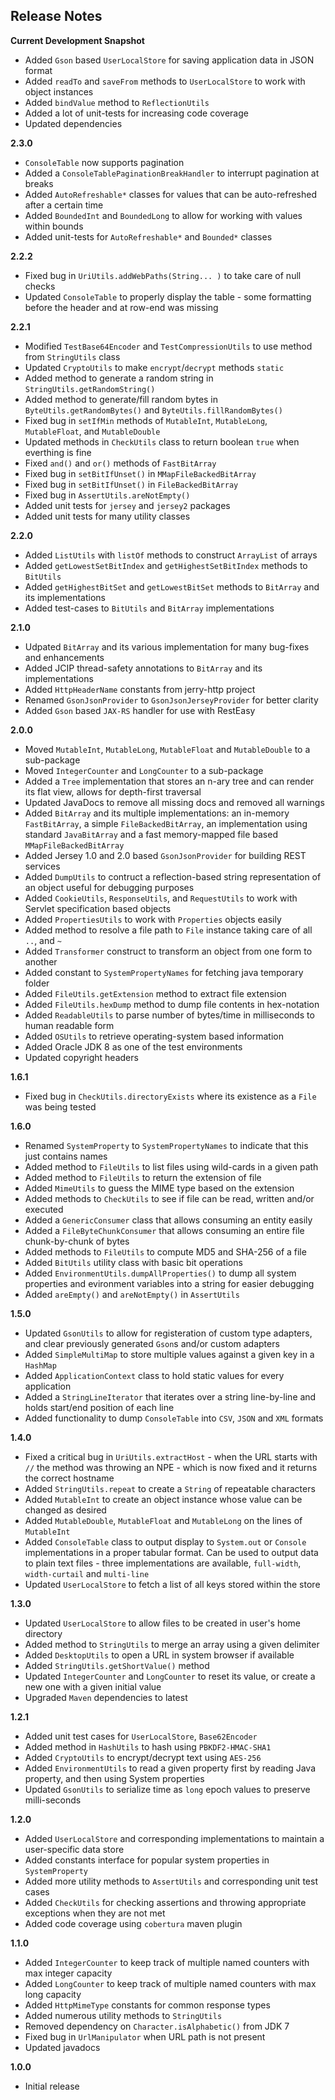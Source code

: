 ## Release Notes

**Current Development Snapshot**

* Added `Gson` based `UserLocalStore` for saving application data in JSON format
* Added `readTo` and `saveFrom` methods to `UserLocalStore` to work with object instances
* Added `bindValue` method to `ReflectionUtils`
* Added a lot of unit-tests for increasing code coverage
* Updated dependencies

**2.3.0**

* `ConsoleTable` now supports pagination
* Added a `ConsoleTablePaginationBreakHandler` to interrupt pagination at breaks
* Added `AutoRefreshable*` classes for values that can be auto-refreshed after a certain time
* Added `BoundedInt` and `BoundedLong` to allow for working with values within bounds
* Added unit-tests for `AutoRefreshable*` and `Bounded*` classes

**2.2.2**

* Fixed bug in `UriUtils.addWebPaths(String... )` to take care of null checks
* Updated `ConsoleTable` to properly display the table - some formatting before the header and at row-end was missing

**2.2.1**

* Modified `TestBase64Encoder` and `TestCompressionUtils` to use method from `StringUtils` class
* Updated `CryptoUtils` to make `encrypt`/`decrypt` methods `static`
* Added method to generate a random string in `StringUtils.getRandomString()`
* Added method to generate/fill random bytes in `ByteUtils.getRandomBytes()` and `ByteUtils.fillRandomBytes()`
* Fixed bug in `setIfMin` methods of `MutableInt`, `MutableLong`, `MutableFloat`, and `MutableDouble`
* Updated methods in `CheckUtils` class to return boolean `true` when everthing is fine
* Fixed `and()` and `or()` methods of `FastBitArray`
* Fixed bug in `setBitIfUnset()` in `MMapFileBackedBitArray`
* Fixed bug in `setBitIfUnset()` in `FileBackedBitArray`
* Fixed bug in `AssertUtils.areNotEmpty()`
* Added unit tests for `jersey` and `jersey2` packages
* Added unit tests for many utility classes

**2.2.0**

* Added `ListUtils` with `listOf` methods to construct `ArrayList` of arrays
* Added `getLowestSetBitIndex` and `getHighestSetBitIndex` methods to `BitUtils`
* Added `getHighestBitSet` and `getLowestBitSet` methods to `BitArray` and its implementations
* Added test-cases to `BitUtils` and `BitArray` implementations

**2.1.0**

* Udpated `BitArray` and its various implementation for many bug-fixes and enhancements
* Added JCIP thread-safety annotations to `BitArray` and its implementations
* Added `HttpHeaderName` constants from jerry-http project
* Renamed `GsonJsonProvider` to `GsonJsonJerseyProvider` for better clarity
* Added `Gson` based `JAX-RS` handler for use with RestEasy

**2.0.0**

* Moved `MutableInt`, `MutableLong`, `MutableFloat` and `MutableDouble` to a sub-package
* Moved `IntegerCounter` and `LongCounter` to a sub-package
* Added a `Tree` implementation that stores an n-ary tree and can render its flat view, allows for depth-first traversal
* Updated JavaDocs to remove all missing docs and removed all warnings
* Added `BitArray` and its multiple implementations: an in-memory `FastBitArray`, a simple `FileBackedBitArray`, an implementation using standard `JavaBitArray` and a fast memory-mapped file based `MMapFileBackedBitArray`
* Added Jersey 1.0 and 2.0 based `GsonJsonProvider` for building REST services
* Added `DumpUtils` to contruct a reflection-based string representation of an object useful for debugging purposes
* Added `CookieUtils`, `ResponseUtils`, and `RequestUtils` to work with Servlet specification based objects
* Added `PropertiesUtils` to work with `Properties` objects easily
* Added method to resolve a file path to `File` instance taking care of all `..`, and `~`
* Added `Transformer` construct to transform an object from one form to another
* Added constant to `SystemPropertyNames` for fetching java temporary folder
* Added `FileUtils.getExtension` method to extract file extension
* Added `FileUtils.hexDump` method to dump file contents in hex-notation
* Added `ReadableUtils` to parse number of bytes/time in milliseconds to human readable form
* Added `OSUtils` to retrieve operating-system based information
* Added Oracle JDK 8 as one of the test environments
* Updated copyright headers


**1.6.1**

* Fixed bug in `CheckUtils.directoryExists` where its existence as a `File` was being tested

**1.6.0**

* Renamed `SystemProperty` to `SystemPropertyNames` to indicate that this just contains names
* Added method to `FileUtils` to list files using wild-cards in a given path
* Added method to `FileUtils` to return the extension of file
* Added `MimeUtils` to guess the MIME type based on the extension
* Added methods to `CheckUtils` to see if file can be read, written and/or executed
* Added a `GenericConsumer` class that allows consuming an entity easily
* Added a `FileByteChunkConsumer` that allows consuming an entire file chunk-by-chunk of bytes
* Added methods to `FileUtils` to compute MD5 and SHA-256 of a file
* Added `BitUtils` utility class with basic bit operations 
* Added `EnvironmentUtils.dumpAllProperties()` to dump all system properties and evironment variables into a string for easier debugging
* Added `areEmpty()` and `areNotEmpty()` in `AssertUtils`

**1.5.0**

* Updated `GsonUtils` to allow for registeration of custom type adapters, and clear previously generated `Gson`s and/or custom adapters
* Added `SimpleMultiMap` to store multiple values against a given key in a `HashMap`
* Added `ApplicationContext` class to hold static values for every application
* Added a `StringLineIterator` that iterates over a string line-by-line and holds start/end position of each line
* Added functionality to dump `ConsoleTable` into `CSV`, `JSON` and `XML` formats


**1.4.0**

* Fixed a critical bug in `UriUtils.extractHost` - when the URL starts with `//` the method was throwing an NPE - which is now fixed and it returns the correct hostname
* Added `StringUtils.repeat` to create a `String` of repeatable characters
* Added `MutableInt` to create an object instance whose value can be changed as desired
* Added `MutableDouble`, `MutableFloat` and `MutableLong` on the lines of `MutableInt`
* Added `ConsoleTable` class to output display to `System.out` or `Console` implementations in a proper tabular format. Can be used to output data to plain text files - three implementations are available, `full-width`, `width-curtail` and `multi-line`
* Updated `UserLocalStore` to fetch a list of all keys stored within the store

**1.3.0**

* Updated `UserLocalStore` to allow files to be created in user's home directory
* Added method to `StringUtils` to merge an array using a given delimiter
* Added `DesktopUtils` to open a URL in system browser if available
* Added `StringUtils.getShortValue()` method
* Updated `IntegerCounter` and `LongCounter` to reset its value, or create a new one with a given initial value
* Upgraded `Maven` dependencies to latest

**1.2.1**

* Added unit test cases for `UserLocalStore`, `Base62Encoder`
* Added method in `HashUtils` to hash using `PBKDF2-HMAC-SHA1`
* Added `CryptoUtils` to encrypt/decrypt text using `AES-256`
* Added `EnvironmentUtils` to read a given property first by reading Java property, and then using System properties
* Updated `GsonUtils` to serialize time as `long` epoch values to preserve milli-seconds

**1.2.0**

* Added `UserLocalStore` and corresponding implementations to maintain a user-specific data store
* Added constants interface for popular system properties in `SystemProperty`
* Added more utility methods to `AssertUtils` and corresponding unit test cases
* Added `CheckUtils` for checking assertions and throwing appropriate exceptions when they are not met
* Added code coverage using `cobertura` maven plugin

**1.1.0**

* Added `IntegerCounter` to keep track of multiple named counters with max integer capacity
* Added `LongCounter` to keep track of multiple named counters with max long capacity
* Added `HttpMimeType` constants for common response types
* Added numerous utility methods to `StringUtils`
* Removed dependency on `Character.isAlphabetic()` from JDK 7
* Fixed bug in `UrlManipulator` when URL path is not present
* Updated javadocs

**1.0.0**

* Initial release
